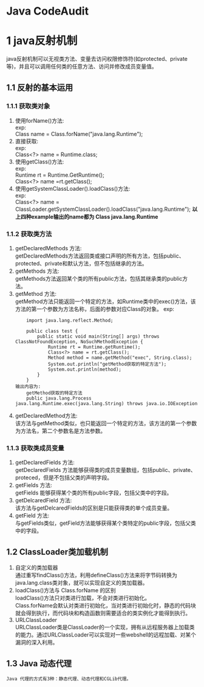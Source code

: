 # Java CodeAudit
# 1  java反射机制
java反射机制可以无视类方法、变量去访问权限修饰符(如protected、private等)，并且可以调用任何类的任意方法、访问并修改成员变量值。
## 1.1 反射的基本运用
### 1.1.1 获取类对象
1. 使用forName()方法:  
exp:  
    Class name = Class.forName("java.lang.Runtime");
2. 直接获取:  
exp:  
        Class<?> name = Runtime.class;
3. 使用getClass()方法:  
exp:  
    Runtime rt = Runtime.GetRuntime();  
    Class<?> name =rt.getClass();
4. 使用getSystemClassLoader().loadClass()方法:  
exp:  
        Class<?> name = ClassLoader.getSystemClassLoader().loadClass("java.lang.Runtime");
**以上四种example输出的name都为 Class java.lang.Runtime**
### 1.1.2 获取类方法
1. getDeclaredMethods 方法:  
    getDeclaredMethods方法返回类或接口声明的所有方法，包括public、protected、private和默认方法，但不包括继承的方法。
2. getMethods 方法:  
    getMethods方法返回某个类的所有public方法，包括其继承类的public方法。
3. getMethod 方法:  
    getMethod方法只能返回一个特定的方法，如Runtime类中的exec()方法，该方法的第一个参数为方法名称，后面的参数对应Class的对象。
    exp:  
    ```
        import java.lang.reflect.Method;

        public class test {
            public static void main(String[] args) throws ClassNotFoundException, NoSuchMethodException {
                Runtime rt = Runtime.getRuntime();
                Class<?> name = rt.getClass();
                Method method = name.getMethod("exec", String.class);
                System.out.println("getMethod获取的特定方法");
                System.out.println(method);
            }
        }
    输出内容为:
        getMethod获取的特定方法
        public java.lang.Process java.lang.Runtime.exec(java.lang.String) throws java.io.IOException
    ```
4. getDeclaredMethod方法:  
    该方法与getMethod类似，也只能返回一个特定的方法，该方法的第一个参数为方法名，第二个参数名是方法参数。
### 1.1.3 获取类成员变量
1. getDeclaredFields 方法:  
    getDeclaredFields 方法能够获得类的成员变量数组，包括public、private、proteced，但是不包括父类的声明字段。
2. getFields 方法:  
    getFields 能够获得某个类的所有public字段，包括父类中的字段。
3. getDelcaredField 方法:  
    该方法与getDelcaredFields的区别是只能获得类的单个成员变量。
4. getField 方法:  
    与getFields类似，getField方法能够获得某个类特定的public字段，包括父类中的字段。
## 1.2 ClassLoader类加载机制
1. 自定义的类加载器  
    通过重写findClass()方法，利用defineClass()方法来将字节码转换为java.lang.class类对象，就可以实现自定义的类加载器。
2. loadClass()方法与 Class.forName 的区别  
    loadClass()方法只对类进行加载，不会对类进行初始化。  
    Class.forName会默认对类进行初始化，当对类进行初始化时，静态的代码块就会得到执行，而代码块和构造函数则需要适合的类实例化才能得到执行。
3. URLClassLoader  
    URLClassLoader类是ClassLoader的一个实现，拥有从远程服务器上加载类的能力。通过URLClassLoader可以实现对一些webshell的远程加载、对某个漏洞的深入利用。
## 1.3 Java 动态代理
    Java 代理的方式有3种：静态代理、动态代理和CGLib代理。
